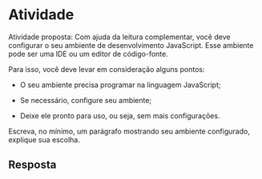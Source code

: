 # Atividade

Atividade proposta: Com ajuda da leitura complementar, você deve configurar o seu ambiente de desenvolvimento JavaScript. Esse
ambiente pode ser uma IDE ou um editor de código-fonte.

Para isso, você deve levar em consideração alguns pontos:

- O seu ambiente precisa programar na linguagem JavaScript;

- Se necessário, configure seu ambiente;

- Deixe ele pronto para uso, ou seja, sem mais configurações.

Escreva, no mínimo, um parágrafo mostrando seu ambiente configurado, explique sua escolha.

## Resposta
